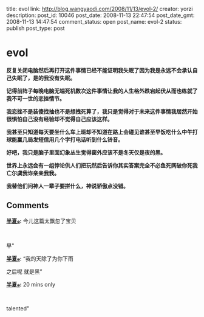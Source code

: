 title: evol
link: http://blog.wangyaodi.com/2008/11/13/evol-2/
creator: yorzi
description: 
post_id: 10046
post_date: 2008-11-13 22:47:54
post_date_gmt: 2008-11-13 14:47:54
comment_status: open
post_name: evol-2
status: publish
post_type: post

# evol

**反复关闭电脑然后再打开这件事情已经不能证明我失眠了因为我是永远不会承认自己失眠了，是的我没有失眠。**

**记得前阵子每晚电脑无端死机数次这件事情让我的人生格外跌宕起伏从而也练就了我不可一世的恋挫情节。**

**我恋挫不是装傻找抽也不是想拽死算了，我只是觉得对于未来这件事情我居然开始很惧怕自己没有经验却不觉得自己应该这样。**

**我甚至只知道每天要坐什么车上班却不知道在路上会碰见谁甚至早饭吃什么中午打球能赢几局发短信用几个字打电话听到什么铃音。**

**好吧，我只是脑子里面幻象丛生觉得窗外应该不是冬天仅是夜的黑。**

**世界上永远会有一组悖论供人们把玩然后告诉你其实答案完全不必鱼死网破你死我亡尔虞我诈亲亲我我。**

**我替他们问神人一辈子要拼什么，神说骄傲点没错。**

## Comments

**[半夏๑](#135 "2008-11-14 08:13:05"):** 今儿这篇太飘忽了宝贝

 

早"

**[半夏๑](#136 "2008-11-14 08:14:49"):** “我的天除了为你下雨

之后呢 就是黑”

**[半夏๑](#137 "2008-11-15 20:40:59"):** 20 mins only

 

talented"


